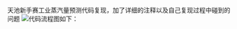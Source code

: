 天池新手赛工业蒸汽量预测代码复现，加了详细的注释以及自己复现过程中碰到的问题
![代码流程图如下：](https://github.com/Chares-M/Industrial-steam-forecast/tree/master/Results/11.png)
